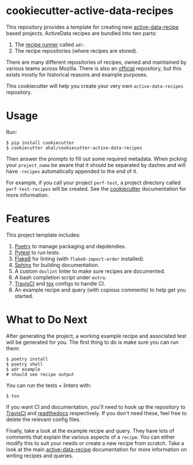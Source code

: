 # cookiecutter-active-data-recipes

This repository provides a template for creating new [active-data-recipe][0] based projects.
ActiveData recipes are bundled into two parts:

1. The [recipe runner][1] called `adr`.
2. The recipe repositories (where recipes are stored).

There are many different repositories of recipes, owned and maintained by various teams across
Mozilla. There is also an [official][2] repository, but this exists mostly for historical reasons
and example purposes.

This cookiecutter will help you create your very own `active-data-recipes` repository.

# Usage

Run:

    $ pip install cookiecutter
    $ cookiecutter ahal/cookiecutter-active-data-recipes

Then answer the prompts to fill out some required metadata. When picking your `project_name` be
aware that it should be separated by dashes and will have `-recipes` automatically appended to the
end of it.

For example, if you call your project `perf-test`, a project directory called `perf-test-recipes`
will be created. See the [cookiecutter][3] documentation for more information.

# Features

This project template includes:

1. [Poetry][4] to manage packaging and depdendies.
2. [Pytest][5] to run tests.
3. [Flake8][6] for linting (with `flake8-import-order` installed).
4. [Sphinx][7] for building documentation.
5. A custom `doclint` linter to make sure recipes are documented.
6. A bash completion script under `extra`.
7. [TravisCI][8] and [tox][9] configs to handle CI.
8. An example recipe and query (with copious comments) to help get you started.

# What to Do Next

After generating the project, a working example recipe and associated test will be generated for
you. The first thing to do is make sure you can run them:

    $ poetry install
    $ poetry shell
    $ adr example
    # should see recipe output

You can run the tests + linters with:

    $ tox

If you want CI and documentation, you'll need to hook up the repository to [TravisCI][8] and
[readthedocs][10] respectively. If you don't need these, feel free to delete the relevant config
files.

Finally, take a look at the example recipe and query. They have lots of comments that explain the
various aspects of a `recipe`. You can either modify this to suit your needs or create a new recipe
from scratch. Take a look at the main [active-data-recipe][0] documentation for more information on
writing recipes and queries.

[0]: https://active-data-recipes.readthedocs.io/en/latest/
[1]: https://pypi.org/project/adr
[2]: https://github.com/mozilla/active-data-recipes
[3]: https://cookiecutter.readthedocs.io/en/latest/
[4]: https://poetry.eustace.io/
[5]: https://docs.pytest.org/en/latest/index.html
[6]: http://flake8.pycqa.org/en/latest/
[7]: http://www.sphinx-doc.org/en/master/
[8]: https://docs.travis-ci.com/
[9]: https://tox.readthedocs.io/en/latest/
[10]: https://readthedocs.org/
